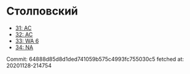 # Столповский
- [31: AC](31.md)
- [32: AC](32.md)
- [33: WA 6](33.md)
- [34: NA](34.md)

Commit: 64888d85d8d1ded741059b575c4993fc755030c5
 fetched at: 20201128-214754
